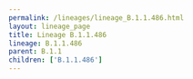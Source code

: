 ```yaml
---
permalink: /lineages/lineage_B.1.1.486.html
layout: lineage_page
title: Lineage B.1.1.486
lineage: B.1.1.486
parent: B.1.1
children: ['B.1.1.486']
---
```


